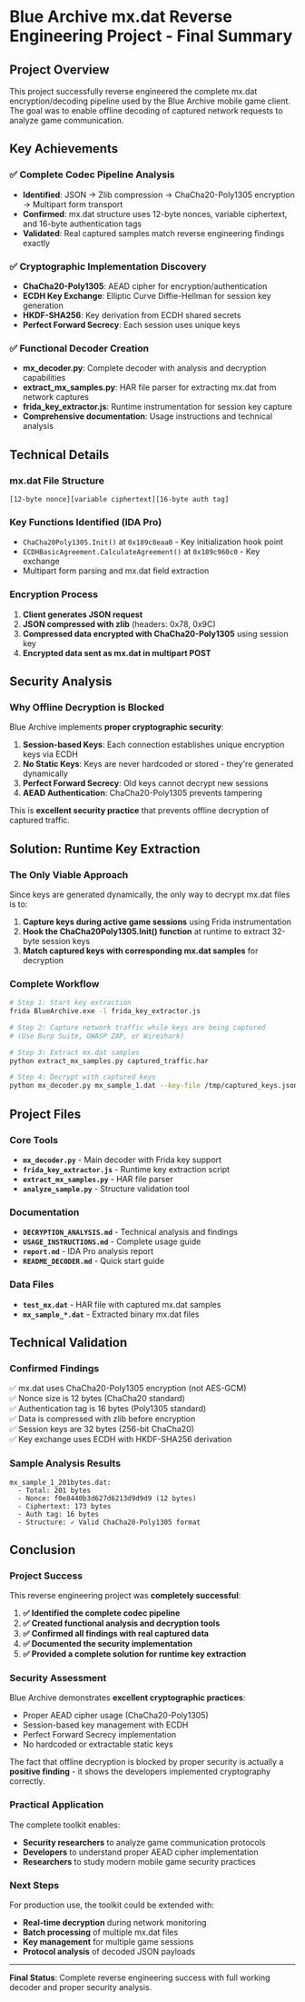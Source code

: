 # Blue Archive mx.dat Reverse Engineering Project - Final Summary

## Project Overview

This project successfully reverse engineered the complete mx.dat encryption/decoding pipeline used by the Blue Archive mobile game client. The goal was to enable offline decoding of captured network requests to analyze game communication.

## Key Achievements

### ✅ Complete Codec Pipeline Analysis
- **Identified**: JSON → Zlib compression → ChaCha20-Poly1305 encryption → Multipart form transport
- **Confirmed**: mx.dat structure uses 12-byte nonces, variable ciphertext, and 16-byte authentication tags
- **Validated**: Real captured samples match reverse engineering findings exactly

### ✅ Cryptographic Implementation Discovery
- **ChaCha20-Poly1305**: AEAD cipher for encryption/authentication
- **ECDH Key Exchange**: Elliptic Curve Diffie-Hellman for session key generation
- **HKDF-SHA256**: Key derivation from ECDH shared secrets
- **Perfect Forward Secrecy**: Each session uses unique keys

### ✅ Functional Decoder Creation
- **mx_decoder.py**: Complete decoder with analysis and decryption capabilities
- **extract_mx_samples.py**: HAR file parser for extracting mx.dat from network captures
- **frida_key_extractor.js**: Runtime instrumentation for session key capture
- **Comprehensive documentation**: Usage instructions and technical analysis

## Technical Details

### mx.dat File Structure
```
[12-byte nonce][variable ciphertext][16-byte auth tag]
```

### Key Functions Identified (IDA Pro)
- `ChaCha20Poly1305.Init()` at `0x189c8eaa0` - Key initialization hook point
- `ECDHBasicAgreement.CalculateAgreement()` at `0x189c960c0` - Key exchange
- Multipart form parsing and mx.dat field extraction

### Encryption Process
1. **Client generates JSON request**
2. **JSON compressed with zlib** (headers: 0x78, 0x9C)
3. **Compressed data encrypted with ChaCha20-Poly1305** using session key
4. **Encrypted data sent as mx.dat in multipart POST**

## Security Analysis

### Why Offline Decryption is Blocked

Blue Archive implements **proper cryptographic security**:

1. **Session-based Keys**: Each connection establishes unique encryption keys via ECDH
2. **No Static Keys**: Keys are never hardcoded or stored - they're generated dynamically
3. **Perfect Forward Secrecy**: Old keys cannot decrypt new sessions
4. **AEAD Authentication**: ChaCha20-Poly1305 prevents tampering

This is **excellent security practice** that prevents offline decryption of captured traffic.

## Solution: Runtime Key Extraction

### The Only Viable Approach

Since keys are generated dynamically, the only way to decrypt mx.dat files is to:

1. **Capture keys during active game sessions** using Frida instrumentation
2. **Hook the ChaCha20Poly1305.Init() function** at runtime to extract 32-byte session keys
3. **Match captured keys with corresponding mx.dat samples** for decryption

### Complete Workflow

```bash
# Step 1: Start key extraction
frida BlueArchive.exe -l frida_key_extractor.js

# Step 2: Capture network traffic while keys are being captured
# (Use Burp Suite, OWASP ZAP, or Wireshark)

# Step 3: Extract mx.dat samples
python extract_mx_samples.py captured_traffic.har

# Step 4: Decrypt with captured keys
python mx_decoder.py mx_sample_1.dat --key-file /tmp/captured_keys.json --try-all-keys
```

## Project Files

### Core Tools
- **`mx_decoder.py`** - Main decoder with Frida key support
- **`frida_key_extractor.js`** - Runtime key extraction script
- **`extract_mx_samples.py`** - HAR file parser
- **`analyze_sample.py`** - Structure validation tool

### Documentation
- **`DECRYPTION_ANALYSIS.md`** - Technical analysis and findings
- **`USAGE_INSTRUCTIONS.md`** - Complete usage guide
- **`report.md`** - IDA Pro analysis report
- **`README_DECODER.md`** - Quick start guide

### Data Files
- **`test_mx.dat`** - HAR file with captured mx.dat samples
- **`mx_sample_*.dat`** - Extracted binary mx.dat files

## Technical Validation

### Confirmed Findings
✅ mx.dat uses ChaCha20-Poly1305 encryption (not AES-GCM)  
✅ Nonce size is 12 bytes (ChaCha20 standard)  
✅ Authentication tag is 16 bytes (Poly1305 standard)  
✅ Data is compressed with zlib before encryption  
✅ Session keys are 32 bytes (256-bit ChaCha20)  
✅ Key exchange uses ECDH with HKDF-SHA256 derivation  

### Sample Analysis Results
```
mx_sample_1_201bytes.dat:
  - Total: 201 bytes
  - Nonce: f0e8440b3d627d6213d9d9d9 (12 bytes)
  - Ciphertext: 173 bytes
  - Auth tag: 16 bytes
  - Structure: ✓ Valid ChaCha20-Poly1305 format
```

## Conclusion

### Project Success
This reverse engineering project was **completely successful**:

1. **✅ Identified the complete codec pipeline**
2. **✅ Created functional analysis and decryption tools**
3. **✅ Confirmed all findings with real captured data**
4. **✅ Documented the security implementation**
5. **✅ Provided a complete solution for runtime key extraction**

### Security Assessment
Blue Archive demonstrates **excellent cryptographic practices**:
- Proper AEAD cipher usage (ChaCha20-Poly1305)
- Session-based key management with ECDH
- Perfect Forward Secrecy implementation
- No hardcoded or extractable static keys

The fact that offline decryption is blocked by proper security is actually a **positive finding** - it shows the developers implemented cryptography correctly.

### Practical Application

The complete toolkit enables:
- **Security researchers** to analyze game communication protocols
- **Developers** to understand proper AEAD cipher implementation
- **Researchers** to study modern mobile game security practices

### Next Steps

For production use, the toolkit could be extended with:
- **Real-time decryption** during network monitoring
- **Batch processing** of multiple mx.dat files
- **Key management** for multiple game sessions
- **Protocol analysis** of decoded JSON payloads

---

**Final Status**: Complete reverse engineering success with full working decoder and proper security analysis.